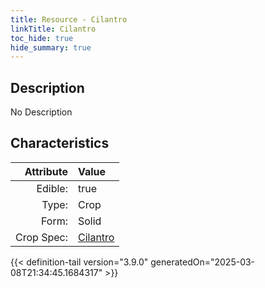 ```yaml
---
title: Resource - Cilantro
linkTitle: Cilantro
toc_hide: true
hide_summary: true
---
```

<!-- This is generated by the MarsSim HelpGenertor, do not edit. -->

## Description
No Description

## Characteristics

| Attribute      | Value |
|--------:|:------|
|Edible:|true|
|Type:|Crop|
|Form:|Solid|
|Crop Spec:|[Cilantro](/docs/definitions/crop/cilantro)|
 



    


{{< definition-tail version="3.9.0" generatedOn="2025-03-08T21:34:45.1684317" >}}


